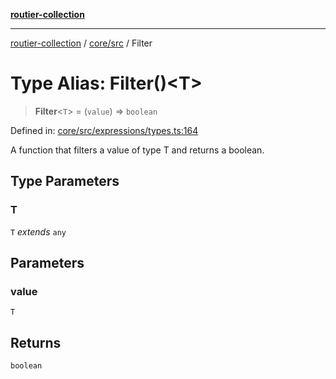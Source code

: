 [**routier-collection**](../../../README.md)

***

[routier-collection](../../../README.md) / [core/src](../README.md) / Filter

# Type Alias: Filter()\<T\>

> **Filter**\<`T`\> = (`value`) => `boolean`

Defined in: [core/src/expressions/types.ts:164](https://github.com/Agrejus/routier/blob/ae307d61bf9883ec014a438be7cbd96d2060d092/core/src/expressions/types.ts#L164)

A function that filters a value of type T and returns a boolean.

## Type Parameters

### T

`T` *extends* `any`

## Parameters

### value

`T`

## Returns

`boolean`
